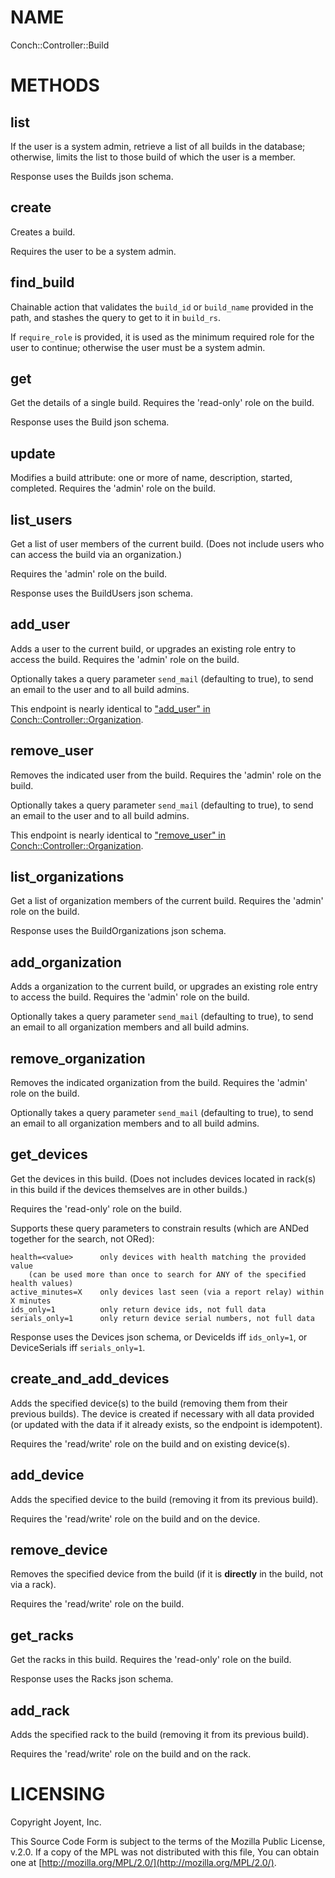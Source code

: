 # NAME

Conch::Controller::Build

# METHODS

## list

If the user is a system admin, retrieve a list of all builds in the database; otherwise,
limits the list to those build of which the user is a member.

Response uses the Builds json schema.

## create

Creates a build.

Requires the user to be a system admin.

## find\_build

Chainable action that validates the `build_id` or `build_name` provided in the
path, and stashes the query to get to it in `build_rs`.

If `require_role` is provided, it is used as the minimum required role for the user to
continue; otherwise the user must be a system admin.

## get

Get the details of a single build.
Requires the 'read-only' role on the build.

Response uses the Build json schema.

## update

Modifies a build attribute: one or more of name, description, started, completed.
Requires the 'admin' role on the build.

## list\_users

Get a list of user members of the current build. (Does not include users who can access the
build via an organization.)

Requires the 'admin' role on the build.

Response uses the BuildUsers json schema.

## add\_user

Adds a user to the current build, or upgrades an existing role entry to access the build.
Requires the 'admin' role on the build.

Optionally takes a query parameter `send_mail` (defaulting to true), to send an email
to the user and to all build admins.

This endpoint is nearly identical to ["add\_user" in Conch::Controller::Organization](../modules/Conch%3A%3AController%3A%3AOrganization#add_user).

## remove\_user

Removes the indicated user from the build.
Requires the 'admin' role on the build.

Optionally takes a query parameter `send_mail` (defaulting to true), to send an email
to the user and to all build admins.

This endpoint is nearly identical to ["remove\_user" in Conch::Controller::Organization](../modules/Conch%3A%3AController%3A%3AOrganization#remove_user).

## list\_organizations

Get a list of organization members of the current build.
Requires the 'admin' role on the build.

Response uses the BuildOrganizations json schema.

## add\_organization

Adds a organization to the current build, or upgrades an existing role entry to access the
build.
Requires the 'admin' role on the build.

Optionally takes a query parameter `send_mail` (defaulting to true), to send an email
to all organization members and all build admins.

## remove\_organization

Removes the indicated organization from the build.
Requires the 'admin' role on the build.

Optionally takes a query parameter `send_mail` (defaulting to true), to send an email
to all organization members and to all build admins.

## get\_devices

Get the devices in this build. (Does not includes devices located in rack(s) in this build if
the devices themselves are in other builds.)

Requires the 'read-only' role on the build.

Supports these query parameters to constrain results (which are ANDed together for the search,
not ORed):

```
health=<value>      only devices with health matching the provided value
    (can be used more than once to search for ANY of the specified health values)
active_minutes=X    only devices last seen (via a report relay) within X minutes
ids_only=1          only return device ids, not full data
serials_only=1      only return device serial numbers, not full data
```

Response uses the Devices json schema, or DeviceIds iff `ids_only=1`, or DeviceSerials iff
`serials_only=1`.

## create\_and\_add\_devices

Adds the specified device(s) to the build (removing them from their previous builds). The
device is created if necessary with all data provided (or updated with the data if it already
exists, so the endpoint is idempotent).

Requires the 'read/write' role on the build and on existing device(s).

## add\_device

Adds the specified device to the build (removing it from its previous build).

Requires the 'read/write' role on the build and on the device.

## remove\_device

Removes the specified device from the build (if it is **directly** in the build, not via a rack).

Requires the 'read/write' role on the build.

## get\_racks

Get the racks in this build.
Requires the 'read-only' role on the build.

Response uses the Racks json schema.

## add\_rack

Adds the specified rack to the build (removing it from its previous build).

Requires the 'read/write' role on the build and on the rack.

# LICENSING

Copyright Joyent, Inc.

This Source Code Form is subject to the terms of the Mozilla Public License,
v.2.0. If a copy of the MPL was not distributed with this file, You can obtain
one at [http://mozilla.org/MPL/2.0/](http://mozilla.org/MPL/2.0/).
